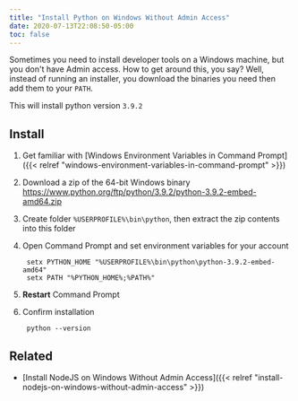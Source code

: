 ```yaml
---
title: "Install Python on Windows Without Admin Access"
date: 2020-07-13T22:08:50-05:00
toc: false
---
```


Sometimes you need to install developer tools on a Windows machine, but you don't have Admin access. How to get around this, you say? Well, instead of running an installer, you download the binaries you need then add them to your `PATH`.

This will install python version `3.9.2`

## Install

1. Get familiar with [Windows Environment Variables in Command Prompt]({{< relref "windows-environment-variables-in-command-prompt" >}})
1. Download a zip of the 64-bit Windows binary <https://www.python.org/ftp/python/3.9.2/python-3.9.2-embed-amd64.zip>
1. Create folder `%USERPROFILE%\bin\python`, then extract the zip contents into this folder
1. Open Command Prompt and set environment variables for your account

        setx PYTHON_HOME "%USERPROFILE%\bin\python\python-3.9.2-embed-amd64"
        setx PATH "%PYTHON_HOME%;%PATH%"

1. **Restart** Command Prompt
1. Confirm installation

        python --version

## Related

- [Install NodeJS on Windows Without Admin Access]({{< relref "install-nodejs-on-windows-without-admin-access" >}})
